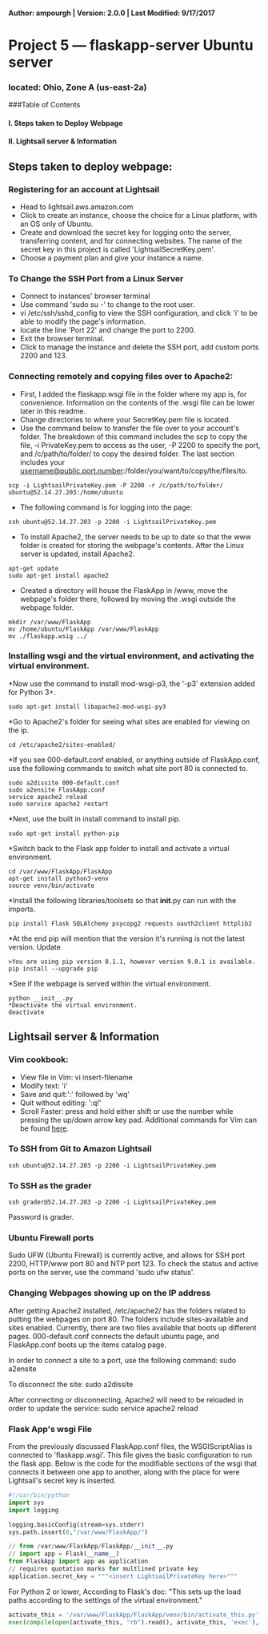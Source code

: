 #### Author: ampourgh | Version: 2.0.0 | Last Modified: 9/17/2017

# Project 5 — flaskapp-server Ubuntu server
### located: Ohio, Zone A (us-east-2a)

###Table of Contents
#### I. Steps taken to Deploy Webpage
#### II. Lightsail server & Information

## Steps taken to deploy webpage:

### Registering for an account at Lightsail
* Head to lightsail.aws.amazon.com
* Click to create an instance, choose the choice for a Linux platform, with an OS only of Ubuntu.
* Create and download the secret key for logging onto the server, transferring content, and for connecting websites. The name of the secret key in this project is called 'LightsailSecretKey.pem'.
* Choose a payment plan and give your instance a name.

### To Change the SSH Port from a Linux Server
* Connect to instances' browser terminal
* Use command 'sudo su -' to change to the root user.
* vi /etc/ssh/sshd_config to view the SSH configuration, and click 'i' to be able to modify the page's information.
* locate the line 'Port 22' and change the port to 2200.
* Exit the browser terminal.
* Click to manage the instance and delete the SSH port, add custom ports 2200 and 123.

### Connecting remotely and copying files over to Apache2:
* First, I added the flaskapp.wsgi file in the folder where my app is, for convenience. Information on the contents of the .wsgi file can be lower later in this readme.
* Change directories to where your SecretKey.pem file is located.
* Use the command below to transfer the file over to your account's folder. The breakdown of this command includes the scp to copy the file, -i PrivateKey.pem to access as the user, -P 2200 to specify the port, and /c/path/to/folder/ to copy the desired folder. The last section includes your username@public.port.number:/folder/you/want/to/copy/the/files/to.
```
scp -i LightsailPrivateKey.pem -P 2200 -r /c/path/to/folder/ ubuntu@52.14.27.203:/home/ubuntu
```
* The following command is for logging into the page:
```
ssh ubuntu@52.14.27.203 -p 2200 -i LightsailPrivateKey.pem
```
* To install Apache2, the server needs to be up to date so that the www folder is created for storing the webpage's contents. After the Linux server is updated, install Apache2.
```
apt-get update
sudo apt-get install apache2
```
* Created a directory will house the FlaskApp in /www, move the webpage's folder there, followed by moving the .wsgi outside the webpage folder.
```
mkdir /var/www/FlaskApp
mv /home/ubuntu/FlaskApp /var/www/FlaskApp
mv ./flaskapp.wsig ../
```

### Installing wsgi and the virtual environment, and activating the virtual environment.

*Now use the command to install mod-wsgi-p3, the '-p3' extension added for Python 3+.  
```
sudo apt-get install libapache2-mod-wsgi-py3
```

*Go to Apache2's folder for seeing what sites are enabled for viewing on the ip. 
```
cd /etc/apache2/sites-enabled/
```

*If you see 000-default.conf enabled, or anything outside of FlaskApp.conf, use the following commands to switch what site port 80 is connected to.
```
sudo a2dissite 000-default.conf
sudo a2ensite FlaskApp.conf
service apache2 reload
sudo service apache2 restart
```

*Next, use the built in install command to install pip.
```
sudo apt-get install python-pip 
```

*Switch back to the Flask app folder to install and activate a virtual environment.
```
cd /var/www/FlaskApp/FlaskApp
apt-get install python3-venv
source venv/bin/activate 
```

*Install the following libraries/toolsets so that __init__.py can run with the imports.
```
pip install Flask SQLAlchemy psycopg2 requests oauth2client httplib2
```

*At the end pip will mention that the version it's running is not the latest version. Update 
```
>You are using pip version 8.1.1, however version 9.0.1 is available.
pip install --upgrade pip
```

*See if the webpage is served within the virtual environment.
```
python __init__.py
*Deactivate the virtual environment.
deactivate
```

## Lightsail server & Information

### Vim cookbook:
* View file in Vim: vi insert-filename
* Modify text: 'i' 
* Save and quit:':' followed by 'wq' 
* Quit without editing: ':q!'
* Scroll Faster: press and hold either shift or use the number while pressing the up/down arrow key pad.
Additional commands for Vim can be found [here](https://vim.rtorr.com).

### To SSH from Git to Amazon Lightsail
```
ssh ubuntu@52.14.27.203 -p 2200 -i LightsailPrivateKey.pem
```

### To SSH as the grader
```
ssh grader@52.14.27.203 -p 2200 -i LightsailPrivateKey.pem
```
Password is grader.

### Ubuntu Firewall ports

Sudo UFW (Ubuntu Firewall) is currently active, and allows for SSH port 2200, HTTP/www port 80 and  NTP port 123. To check the status and active ports on the server, use the command 'sudo ufw status'.

### Changing Webpages showing up on the IP address

After getting Apache2 installed, /etc/apache2/ has the folders related to putting the webpages on port 80. The folders include sites-available and sites enabled. Currently, there are two files available that boots up different pages. 000-default.conf connects the default ubuntu page, and FlaskApp.conf boots up the items catalog page.

In order to connect a site to a port, use the following command:
sudo a2ensite <insert virtual host file name>

To disconnect the site:
sudo a2dissite <insert virtual host file name>

After connecting or disconnecting, Apache2 will need to be reloaded in order to update the service:
sudo service apache2 reload

### Flask App's wsgi File

From the previously discussed FlaskApp.conf files, the WSGIScriptAlias is connected to 'flaskapp.wsgi'. This file gives the basic configuration to run the flask app. Below is the code for the modifiable sections of the wsgi that connects it between one app to another, along with the place for were Lightsail's secret key is inserted. 

```python
#!/usr/bin/python
import sys
import logging

logging.basicConfig(stream=sys.stderr)
sys.path.insert(0,"/var/www/FlaskApp/")

// from /var/www/FlaskApp/FlaskApp/__init__.py
// import app = Flask(__name__)
from FlaskApp import app as application
// requires quotation marks for multlined private key
application.secret_key = """<insert LightsailPrivateKey here>"""
```

For Python 2 or lower, According to Flask's doc: "This sets up the load paths according to the settings of the virtual environment."
```python
activate_this = '/var/www/FlaskApp/FlaskApp/venv/bin/activate_this.py'
exec(compile(open(activate_this, "rb").read(), activate_this, 'exec'), dict(__file__=activate_this))
```

